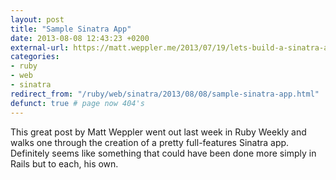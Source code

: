 ```yaml
---
layout: post
title: "Sample Sinatra App"
date: 2013-08-08 12:43:23 +0200
external-url: https://matt.weppler.me/2013/07/19/lets-build-a-sinatra-app.html
categories:
- ruby
- web
- sinatra
redirect_from: "/ruby/web/sinatra/2013/08/08/sample-sinatra-app.html"
defunct: true # page now 404's
---
```


This great post by Matt Weppler went out last week in Ruby Weekly and walks one
through the creation of a pretty full-features Sinatra app. Definitely seems
like something that could have been done more simply in Rails but to each, his
own.
